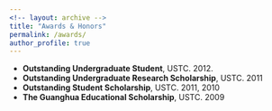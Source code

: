 ```yaml
---
<!-- layout: archive -->
title: "Awards & Honors"
permalink: /awards/
author_profile: true
---
```


* **Outstanding Undergraduate Student**, USTC. 2012.
* **Outstanding Undergraduate Research Scholarship**, USTC. 2011
* **Outstanding Student Scholarship**, USTC. 2011, 2010
* **The Guanghua Educational Scholarship**, USTC. 2009
